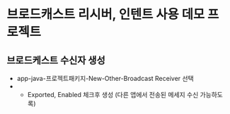 # 브로드캐스트 리시버, 인텐트 사용 데모 프로젝트

## 브로드케스트 수신자 생성

- app-java-프로젝트패키지-New-Other-Broadcast Receiver 선택
- - Exported, Enabled 체크후 생성 (다른 앱에서 전송된 메세지 수신 가능하도록)